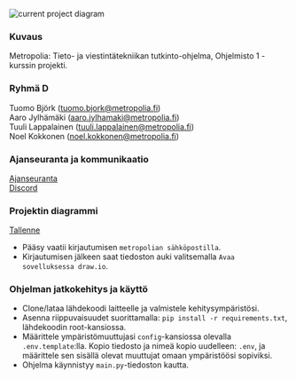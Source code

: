 ![current project diagram](https://github.com/tbkfi-project/Metropolia-2024Q1-Ohjelmisto1_Projekti/blob/main/diagram.png?raw=true)

### Kuvaus
Metropolia: Tieto- ja viestintätekniikan tutkinto-ohjelma, Ohjelmisto 1 -kurssin projekti.

### Ryhmä D
Tuomo Björk (tuomo.bjork@metropolia.fi) \
Aaro Jylhämäki (aaro.jylhamaki@metropolia.fi) \
Tuuli Lappalainen (tuuli.lappalainen@metropolia.fi) \
Noel Kokkonen (noel.kokkonen@metropolia.fi)

### Ajanseuranta ja kommunikaatio
[Ajanseuranta](https://docs.google.com/spreadsheets/d/1zNquF4rOppIsuHlkpdzrMcSmvQwr92FnjMw9hFcxoVU/edit?usp=sharing) \
[Discord](https://discord.com/channels/1207577718405857341/1207577718875623468)

### Projektin diagrammi
[Tallenne](https://drive.google.com/file/d/1tCwMWWl60WpciHbuS6r8Tt5wGIWZu9MJ/view?usp=sharing) 

- Pääsy vaatii kirjautumisen `metropolian sähköpostilla`.
- Kirjautumisen jälkeen saat tiedoston auki valitsemalla `Avaa sovelluksessa draw.io`.

### Ohjelman jatkokehitys ja käyttö

- Clone/lataa lähdekoodi laitteelle ja valmistele kehitysympäristösi.
- Asenna riippuvaisuudet suorittamalla: `pip install -r requirements.txt`, lähdekoodin root-kansiossa.
- Määrittele ympäristömuuttujasi `config`-kansiossa olevalla `.env.template`:lla. Kopio tiedosto ja nimeä kopio uudelleen: `.env`, ja määrittele sen sisällä olevat muuttujat omaan ympäristöösi sopiviksi.
- Ohjelma käynnistyy `main.py`-tiedoston kautta.

